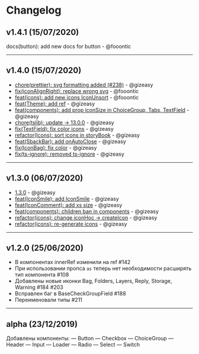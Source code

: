 # Changelog

## v1.4.1 (15/07/2020)

docs(button): add new docs for button - @fooontic

---

## v1.4.0 (15/07/2020)

- [chore(prettier): svg formatting added (#238)](https://github.com/gpn-prototypes/ui-kit/commit/94acf37e93242e077fa26466dd6d7e9ee3a6ead3) - @gizeasy
- [fix(iconAlignRight): replace wrong svg](https://github.com/gpn-prototypes/ui-kit/commit/d1847af18bb549b26f648252299eeda035df282e) - @fooontic
- [feat(icons): add new icons IconUnsort](https://github.com/gpn-prototypes/ui-kit/commit/3850f96fb3ff3ebb09cdede46b440b026c35f003) - @fooontic
- [feat(Theme): add ref](https://github.com/gpn-prototypes/ui-kit/commit/468fbf14e72b380d71c02f3ad96abf32fb07d493) - @gizeasy
- [feat(components): add prop iconSize in ChoiceGroup, Tabs, TextField](https://github.com/gpn-prototypes/ui-kit/commit/424d4473802965ca81a7f199d40bbe1a27df20f3) - @gizeasy
- [chore(tslib): update -> 13.0.0](https://github.com/gpn-prototypes/ui-kit/commit/49076e34253833ac0ffde80e58caad7159279413) - @gizeasy
- [fix(TextField): fix color icons](https://github.com/gpn-prototypes/ui-kit/commit/c58e6cf37c01a007b7f3f58f286b48fd7dff8883) - @gizeasy
- [refactor(Icons): sort icons in storyBook](https://github.com/gpn-prototypes/ui-kit/commit/edce93906e6fbbfb409aac5af1cd2bcf32201db9) - @gizeasy
- [feat(SbackBar): add onAutoClose](https://github.com/gpn-prototypes/ui-kit/commit/e59ccd6e82ffbda8ee59077b96c782d2896654f5) - @gizeasy
- [fix(IconBag): fix color](https://github.com/gpn-prototypes/ui-kit/commit/a4663dd9f103ae0ddd4df9918711d45e978613c0) - @gizeasy
- [fix(ts-ignore): removed ts-ignore](https://github.com/gpn-prototypes/ui-kit/commit/05171bd666a831495222d26858bb750d5e8b20fb) - @gizeasy

---

## v1.3.0 (06/07/2020)

- [1.3.0](https://github.com/gpn-prototypes/ui-kit/commit/287d4b71f0a3db6bfa1b85294680c583fdcb36be) - @gizeasy
- [feat(IconSmile): add IconSmile](https://github.com/gpn-prototypes/ui-kit/commit/b6113cf598cff409ecbf525b9940ba44762a5726) - @gizeasy
- [feat(IconComment): add xs size](https://github.com/gpn-prototypes/ui-kit/commit/5239b4c3530d3662704a827175546cb5139af3c4) - @gizeasy
- [feat(components): children ban in components](https://github.com/gpn-prototypes/ui-kit/commit/ce94abb158a3cefc8303f0c85a3f65f9b766ab9a) - @gizeasy
- [refactor(icons): change iconHoc -> createIcon](https://github.com/gpn-prototypes/ui-kit/commit/56a650cd3f91fc4c06e4d6a7386d161ebcd5529a) - @gizeasy
- [refactor(icons): re-generate icons](https://github.com/gpn-prototypes/ui-kit/commit/d5be2773977be10fcc4d6e457fc54cc188308367) - @gizeasy

---

## v1.2.0 (25/06/2020)

- В компонентах innerRef изменили на ref #142
- При использовании пропса `as` теперь нет необходимости расширять тип компонента #108
- Добавлены новые иконки Bag, Folders, Layers, Reply, Storage, Warning #184 #203
- Bсправлен баг в BaseCheckGroupField #188
- Переименовали типы #211

---

## alpha (23/12/2019)

Добавлены компоненты:
— Button
— Checkbox
— ChoiceGroup
— Header
— Input
— Loader
— Radio
— Select
— Switch
